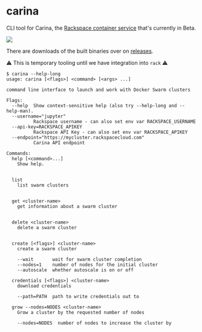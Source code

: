 # carina

CLI tool for Carina, the [Rackspace container service](https://mycluster.rackspacecloud.com) that's currently in Beta.

![](clustergalaxy.png)

There are downloads of the built binaries over on [releases](https://github.com/rackerlabs/carina/releases).

:warning: This is temporary tooling until we have integration into `rack` :warning:

```
$ carina --help-long
usage: carina [<flags>] <command> [<args> ...]

command line interface to launch and work with Docker Swarm clusters

Flags:
  --help  Show context-sensitive help (also try --help-long and --help-man).
  --username="jupyter"
          Rackspace username - can also set env var RACKSPACE_USERNAME
  --api-key=RACKSPACE_APIKEY
          Rackspace API Key - can also set env var RACKSPACE_APIKEY
  --endpoint="https://mycluster.rackspacecloud.com"
          Carina API endpoint

Commands:
  help [<command>...]
    Show help.


  list
    list swarm clusters


  get <cluster-name>
    get information about a swarm cluster


  delete <cluster-name>
    delete a swarm cluster


  create [<flags>] <cluster-name>
    create a swarm cluster

    --wait       wait for swarm cluster completion
    --nodes=1    number of nodes for the initial cluster
    --autoscale  whether autoscale is on or off

  credentials [<flags>] <cluster-name>
    download credentials

    --path=PATH  path to write credentials out to

  grow --nodes=NODES <cluster-name>
    Grow a cluster by the requested number of nodes

    --nodes=NODES  number of nodes to increase the cluster by

```
